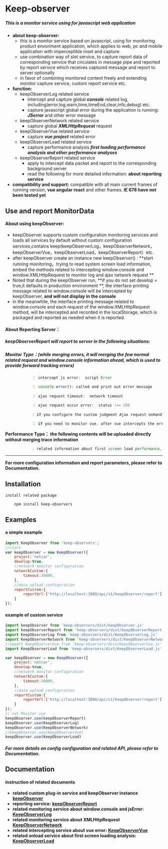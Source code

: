 # Keep-observer

##### **This is a monitor service using for javascript web application** 

- **about keep-observer:**    
  - this is a monitor service based on javascript, using for monitoring product envoriment application, which applies to web, pc and mobile application with imperceptible inset and capture.
  - use combination way of slot service, to capture report data of corresponding service that circulates in message pipe and reported by report service which receives captured message and report to server optionally
  - in favor of combining monitored content freely and extending monitor capture service, custom report service etc.
- **function:**  
  - keepObserverLog related service
    - intercept and capture global ***console*** related log, including(error,log,warn,time,timeEnd,clear,info,debug) etc.
    - capture javascript global error during the application is running: ***JSerror*** and other error message
  - keepObserverNetwork related service
    - capture global ***XMLHttpRequest*** request
  - keepObserverVue related service
    - capture ***vue project*** related error
  - keepObserverLoad related service
    - capture performance analysis ***first loading performance analysis and other performance analyses*** 
  - keepObserverReport related service
    - apply to intercept data packet and report to the corresponding background server
    - read the following for more detailed information: **about reporting service**
- **compatibility and support:**   compatible with all main current frames of running version, **vue angular react** and other frames. **IE 678 have not been tested yet**



## Use and report MonitorData

#### About using keepObserver:

- keepObserver supports custom configuration monitoring services and loads all services by default without custom configuration services,contains keep(keepObserverLog，keepObserverNetwork， keepObserverVue，keepObserverLoad，keepObserverReport）etc.
- after keepObserver create an instance new keepObserver() : **start running monitoring。trying to read system screen load information, embed the methods related to intercepting window.console and window.XMLHttpRequest to monitor log and ajax network request **
- Noted that during the keepObserver run, **if you do not set develop = true,it defaults in production environment **, the interface printing message related to window.console will be intercepted by keepObserver, **and will not display in  the console**
- in the meanwhile, the interface printing message related to window.console and each request of the window.XMLHttpRequest method, will be intercepted and recorded in the localStorage, which is packaged and reported as needed when it is reported.



#### About Reporting Server：

##### keepObserverReport  will report to server in the following situations:

##### Monitor Type：(while merging errors, it will merging the few normal related request and window.console information ahead, which is used to provide forward tracking errors)

```javascript
			： intercept js error:  script Error
            
        	： console.error(): called and print out error message	
            
			： ajax request timeout:  network timeout

			： ajax request occur error:  status !== 200
			
			: if you configure the custom judgment Ajax request onHandleJudgeResponse Hook,it is judged that the Ajax request is incorrect when the hook return does not equal false

			： if you need to monitor vue, after vue intercepts the error message
```

**Performance Type： the following contents will be uploaded directly without merging trace information**

```javascript
			: related information about first screen load performance, will be reported daily for the first time
```

------

**For more configuration information and report parameters, please refer to Documentation.**

## Installation

```
install related package
```

```
	npm install keep-observers
```



## Examples

#### a simple example 

```javascript
import KeepObserver from 'keep-observers';
//start
var keepObserver = new KeepObserver({
	project:'netcar',
	develop:true,
	//network monitor configuration
	networkCustom:{
		timeout:30000,
	},
	//data upload configuration
	reportCustom:{
		reportUrl:['http://localhost:3000/api/v1/keepObserver/report'],
	}
});
```

#### example of custom service

```javascript
import keepObserver from 'keep-observers/dist/keepObserver.js'
import keepObserverReport from 'keep-observers/dist/keepObserverReport.js'
import KeepObserverLog from 'keep-observers/dist/KeepObserverLog.js'
import KeepObserverNetwork from 'keep-observers/dist/KeepObserverNetwork.js'
//import KeepObserverVue from 'keep-observers/dist/KeepObserverVue.js'
import KeepObserverLoad from 'keep-observers/dist/KeepObserverLoad.js'

var keepObserver = new KeepObserver({
	project:'netcar',
	develop:true,
	//network monitor configuration
	networkCustom:{
		timeout:30000,
	},
	//data upload configuration
	reportCustom:{
		reportUrl:['http://localhost:3000/api/v1/keepObserver/report'],
	}
});
// not Monitor vue
keepObserver.use(keepObserverReport)
keepObserver.use(KeepObserverLog)
keepObserver.use(KeepObserverNetwork)
//keepObserver.use(KeepObserverVue)
keepObserver.use(KeepObserverLoad)
```

##### For more details on config configuration and related API, please refer to Documentation.



## Documentation

#### instruction of related documents

- **related custom plug-in service and keepObserver instance**   **[keepObserver](https://github.com/keep-observer/keepObserver/blob/master/document/keepObserver.md)**
- **reporting service:**   **[keepObserverReport](https://github.com/keep-observer/keepObserver/blob/master/document/report.md)**
- **related monitoring service about window.console and jsError:**   **[KeepObserverLog](https://github.com/keep-observer/keepObserver/blob/master/document/log.md)**
- **related monitoring service about XMLHttpRequest**   **[KeepObserverNetwork](https://github.com/keep-observer/keepObserver/blob/master/document/network.md)**
- **related intercepting service about vue error:**   **[KeepObserverVue](https://github.com/keep-observer/keepObserver/blob/master/document/vue.md)**
- **related onload service about first screen loading analysis:**   **[KeepObserverLoad](https://github.com/keep-observer/keepObserver/blob/master/document/load.md)**